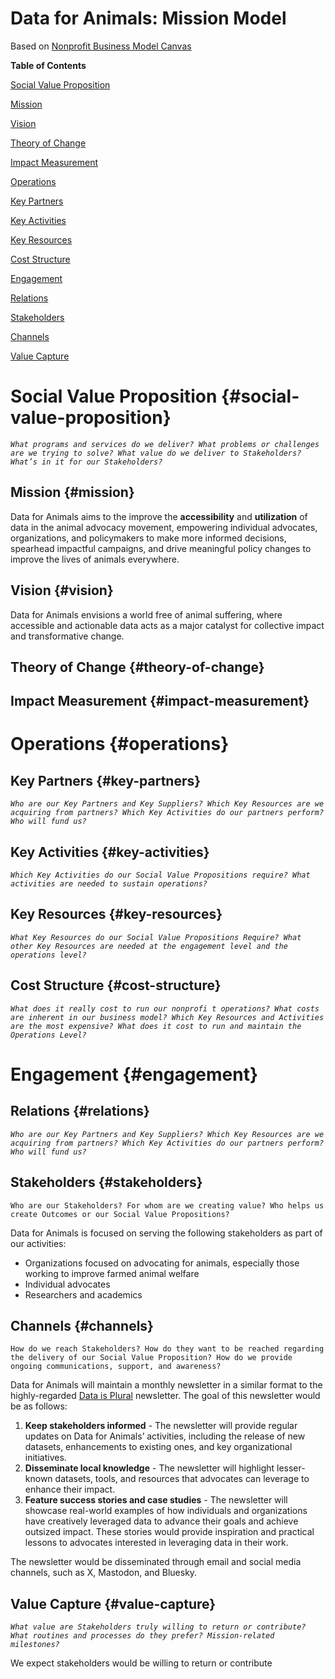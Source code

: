 # **Data for Animals: Mission Model**

Based on [Nonprofit Business Model Canvas](./assets/nonprofit-business-model-canvas.pdf)

**Table of Contents**

[Social Value Proposition](#social-value-proposition)

[Mission](#mission)

[Vision](#vision)

[Theory of Change](#theory-of-change)

[Impact Measurement](#impact-measurement)

[Operations](#operations)

[Key Partners](#key-partners)

[Key Activities](#key-activities)

[Key Resources](#key-resources)

[Cost Structure](#cost-structure)

[Engagement](#engagement)

[Relations](#relations)

[Stakeholders](#stakeholders)

[Channels](#channels)

[Value Capture](#value-capture)

# 

# **Social Value Proposition** {#social-value-proposition}

*`What programs and services do we deliver? What problems or challenges are we trying to solve? What value do we deliver to Stakeholders? What’s in it for our Stakeholders?`*

## **Mission** {#mission}

Data for Animals aims to the improve the **accessibility** and **utilization** of data in the animal advocacy movement, empowering individual advocates, organizations, and policymakers to make more informed decisions, spearhead impactful campaigns, and drive meaningful policy changes to improve the lives of animals everywhere.

## **Vision** {#vision}

Data for Animals envisions a world free of animal suffering, where accessible and actionable data acts as a major catalyst for collective impact and transformative change.

## **Theory of Change** {#theory-of-change}

## **Impact Measurement** {#impact-measurement}

# **Operations** {#operations}

## **Key Partners** {#key-partners}

*`Who are our Key Partners and Key Suppliers? Which Key Resources are we acquiring from partners? Which Key Activities do our partners perform? Who will fund us?`*

## **Key Activities** {#key-activities}

*`Which Key Activities do our Social Value Propositions require? What activities are needed to sustain operations?`*

## **Key Resources** {#key-resources}

*`What Key Resources do our Social Value Propositions Require? What other Key Resources are needed at the engagement level and the operations level?`*

## **Cost Structure** {#cost-structure}

*`What does it really cost to run our nonprofi t operations? What costs are inherent in our business model? Which Key Resources and Activities are the most expensive? What does it cost to run and maintain the Operations Level?`*

# **Engagement** {#engagement}

## **Relations** {#relations}

*`Who are our Key Partners and Key Suppliers? Which Key Resources are we acquiring from partners? Which Key Activities do our partners perform? Who will fund us?`*

## **Stakeholders** {#stakeholders}

`Who are our Stakeholders? For whom are we creating value? Who helps us create Outcomes or our Social Value Propositions?`

Data for Animals is focused on serving the following stakeholders as part of our activities:

* Organizations focused on advocating for animals, especially those working to improve farmed animal welfare  
* Individual advocates  
* Researchers and academics

## **Channels** {#channels}

`How do we reach Stakeholders? How do they want to be reached regarding the delivery of our Social Value Proposition? How do we provide ongoing communications, support, and awareness?`

Data for Animals will maintain a monthly newsletter in a similar format to the highly-regarded [Data is Plural](https://www.data-is-plural.com/) newsletter. The goal of this newsletter would be as follows:

1. **Keep stakeholders informed** \- The newsletter will provide regular updates on Data for Animals’ activities, including the release of new datasets, enhancements to existing ones, and key organizational initiatives.  
2. **Disseminate local knowledge** \- The newsletter will highlight lesser-known datasets, tools, and resources that advocates can leverage to enhance their impact.  
3. **Feature success stories and case studies** \- The newsletter will showcase real-world examples of how individuals and organizations have creatively leveraged data to advance their goals and achieve outsized impact. These stories would provide inspiration and practical lessons to advocates interested in leveraging data in their work.

The newsletter would be disseminated through email and social media channels, such as X, Mastodon, and Bluesky.

## **Value Capture** {#value-capture}

*`What value are Stakeholders truly willing to return or contribute? What routines and processes do they prefer? Mission-related milestones?`*

We expect stakeholders would be willing to return or contribute 
